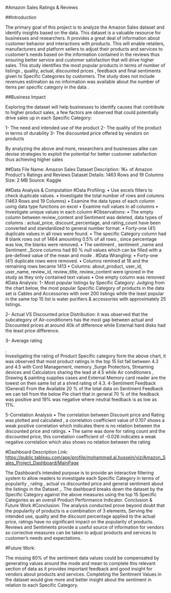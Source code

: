 #Amazon Sales Ratings & Reviews

##Introduction

The primary goal of this project is to analyze the Amazon Sales dataset and identify insights based on the data. This  dataset is a valuable resource for businesses and researchers. It provides a great deal of information about customer behavior and interactions with products.
This will enable retailers, manufacturers and platform sellers to adjust their products and services to customer’s needs based on the information contained in the reviews thus ensuring better service and customer satisfaction that will drive higher sales.
This study identifies the most popular products in terms of number of listings , quality, actual, discounted prices , feedback and  final sentiments given to Specific Categories by customers.
The study does not include revenues estimation as no information was available about the number of items per specific category in the data .

##Business Impact

Exploring the dataset will help businesses to identify causes that contribute to higher product sales, a few factors are observed that could potentially drive sales up in each Specific Category:

1-	The need and intended use of the product 
2-	The quality of the product in terms of durability
3-	The discounted price offered by vendors on products 

By analyzing the above and more, researchers and businesses alike can devise strategies to exploit the potential for better customer satisfaction thus achieving higher sales

##Data
File Name: 		Amazon Sales Dataset
Description:	1K+  of Amazon Product's Ratings and Reviews
Dataset Details: 	1463 Rows and 19 Columns
Size: 			2 MB
Source: 		Kaggle

##Data Analysis & Computation
#Data Profiling:
•	Use excels filters to check duplicate values.
•	Investigate the total number of rows and columns (1463 Rows and 19 Columns)
•	Examine the data types of each column using data type functions on excel
•	Examine null values in all columns
•	Investigate unique values in each column
#Observations:
•	The  empty column between review_content and Sentiment  was deleted, data types of columns : actual_price, discount_percentage, and rating_count have been converted and standardized to general number format.
•	Forty-one (41) duplicate values in all rows were found.
•	The specific Category column had 8 blank rows out of 1464 amounting 0.5% of all rows , since percentage was low,  the blanks were removed.
•	The sentiment , sentiment _name and Sentiment _Score columns had 80 % null values which can be filled with a pre-defined value of the mean and mode .
#Data Wrangling:
•	Forty-one (41) duplicate rows were removed.
•	Columns remined at 18 and the remaining rows  became 1413
•	Columns:  about_product, user_id, user_name, review_id, review_title, review_content were ignored in the study as they only contained text values 
•	One empty column was removed 
#Data Analysis:
1-	Most popular listings by Specific Category:
Judging from the chart below, the most popular Specific Category of products in the data set is Cables and Accessories with over 200 listings while the least popular in the same top 15 list  is water purifiers & accessories with approximately 25 listings.

 
2-	Actual VS Discounted price Distribution:
it was observed that the subcategory of  Air-conditioners has the most gap between actual and Discounted prices at around 40k of difference while External hard disks had the least price difference.



 
3-	Average rating

.  
Investigating the rating of Product Specific category form the above chart, it was observed that most product ratings in the top 15 list fall between 4.3 and 4.5 with Cord Management, memory ,Surge Protectors, Streaming devices and Calculators sharing the lead at  4.5 while Air conditioners , Drawing & painting supplies cases and External Memory card reader are the lowest on then same list at a shred rating of 4.3.
4-Sentiment Feedback (General)
From the Available 20 % of the total data on  Sentiment Feedback we can tell from the below Pie chart that in general 70 % of the feedback was positive and 19% was negative where neutral feedback is as low as 11%.


 

5-Correlation Analysis
•	The correlation between Discount price and Rating was plotted and calculated , a correlation coefficient value of 0.107 shows a weak positive correlation which indicates there is no relation between the discounted price and ratings.
•	The same was done for rating count and the discounted price, this correlation coefficient of -0.026 indicates a weak negative correlation which also shows no relation between the rating

 

 

#Dashboard Description
Link:
https://public.tableau.com/app/profile/mohammad.al.hussein/viz/Amazon_Sales_Project_Dashboard/MainPage

The Dashboard’s intended purpose is to provide an interactive filtering system to allow readers to investigate each Specific Category in terms of popularity , rating , actual vs discounted price and general sentiment about the listings in the Dataset ,. The dashboard breaks down the dataset by the Specific Category against the above measures using the top 15 Specific Categories as an overall Product Performance Indicator.
Conclusion & Future Work
#Conclusion:
The analysis conducted prove beyond doubt that the popularity of products is a combination  of 3 elements,  Serving the intended use, quality and the discount percentage applied to the actual price, ratings have no significant impact on the popularity of products.
Reviews and Sentiments provide a useful source of information for vendors so corrective measures  can be  taken to adjust products and services to customer’s needs and expectations. 

#Future Work:

The missing 80% of the sentiment data values  could be compensated by generating values around the mode and mean to complete this relevant section of data as it provides important feedback and good insight for vendors about products and services.
Completing the Sentiment Values in the dataset would give more and better insight about the sentiment in relation to each Specific Category.


